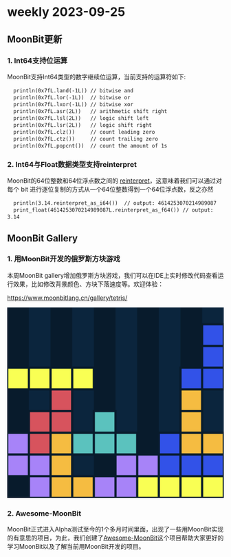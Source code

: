 # weekly 2023-09-25

<!--truncate-->

## MoonBit更新

### 1. Int64支持位运算

MoonBit支持Int64类型的数字继续位运算，当前支持的运算符如下:

```
  println(0x7fL.land(-1L)) // bitwise and
  println(0x7fL.lor(-1L))  // bitwise or
  println(0x7fL.lxor(-1L)) // bitwise xor
  println(0x7fL.asr(2L))   // arithmetic shift right
  println(0x7fL.lsl(2L))   // logic shift left
  println(0x7fL.lsr(2L))   // logic shift right
  println(0x7fL.clz())     // count leading zero
  println(0x7fL.ctz())     // count trailing zero
  println(0x7fL.popcnt())  // count the amount of 1s
```

### 2. Int64与Float数据类型支持reinterpret

MoonBit的64位整数和64位浮点数之间的 [reinterpret](https://developer.mozilla.org/en-US/docs/WebAssembly/Reference/Numeric/Reinterpret)，这意味着我们可以通过对每个 bit 进行逐位复制的方式从一个64位整数得到一个64位浮点数，反之亦然

```
  println(3.14.reinterpret_as_i64())  // output: 4614253070214989087
  print_float(4614253070214989087L.reinterpret_as_f64()) // output: 3.14
```

## MoonBit Gallery

### 1. 用MoonBit开发的俄罗斯方块游戏

本周MoonBit gallery增加俄罗斯方块游戏，我们可以在IDE上实时修改代码查看运行效果，比如修改背景颜色、方块下落速度等。欢迎体验：

https://www.moonbitlang.cn/gallery/tetris/

![俄罗斯方块2|538x472](./Tetris.png)

### 2. Awesome-MoonBit

MoonBit正式进入Alpha测试至今的1个多月时间里面，出现了一些用MoonBit实现的有意思的项目，为此，我们创建了[Awesome-MoonBit](https://github.com/moonbitlang/awesome-moonbit)这个项目帮助大家更好的学习MoonBit以及了解当前用MoonBit开发的项目。
